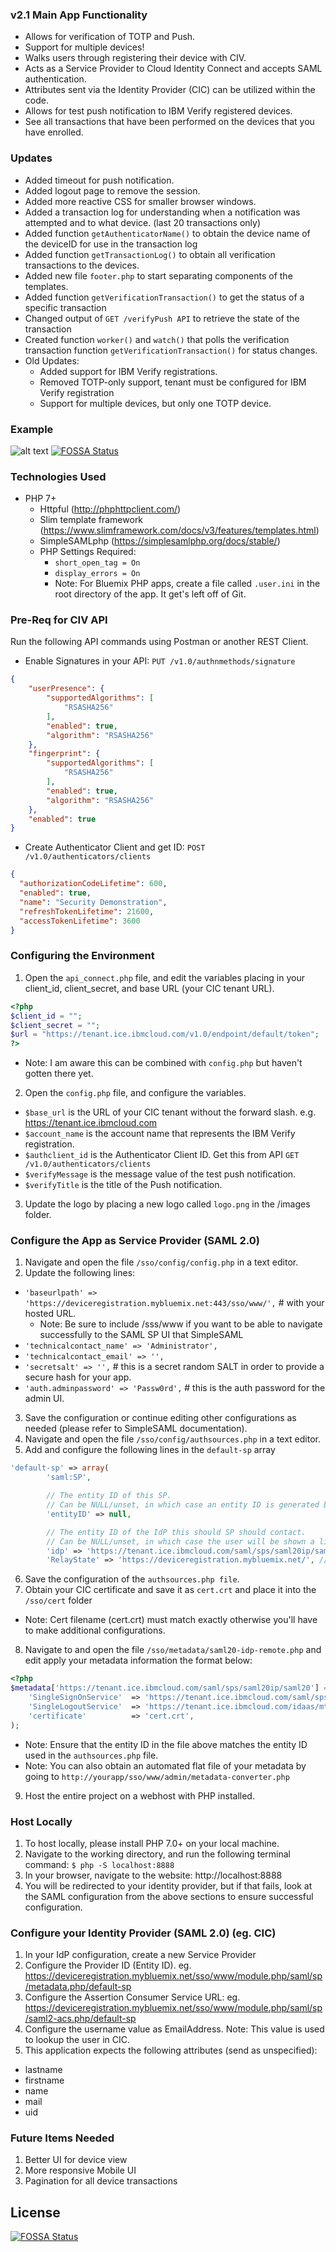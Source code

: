 ### v2.1 Main App Functionality

- Allows for verification of TOTP and Push.
- Support for multiple devices!
- Walks users through registering their device with CIV.
- Acts as a Service Provider to Cloud Identity Connect and accepts SAML authentication.
- Attributes sent via the Identity Provider (CIC) can be utilized within the code.
- Allows for test push notification to IBM Verify registered devices.
- See all transactions that have been performed on the devices that you have enrolled.

### Updates
- Added timeout for push notification.
- Added logout page to remove the session.
- Added more reactive CSS for smaller browser windows.
- Added a transaction log for understanding when a notification was attempted and to what device. (last 20 transactions only)
- Added function `getAuthenticatorName()` to obtain the device name of the deviceID for use in the transaction log
- Added function `getTransactionLog()` to obtain all verification transactions to the devices. 
- Added new file `footer.php` to start separating components of the templates.
- Added function `getVerificationTransaction()` to get the status of a specific transaction
- Changed output of `GET /verifyPush API` to retrieve the state of the transaction
- Created function `worker()` and `watch()` that polls the verification transaction function `getVerificationTransaction()` for status changes.
- Old Updates: 
    - Added support for IBM Verify registrations.
    - Removed TOTP-only support, tenant must be configured for IBM Verify registration
    - Support for multiple devices, but only one TOTP device.

### Example

![alt text](https://github.ibm.com/ajcase/CIV-DeviceRegistration/blob/master/DeviceRegistration-example.png "Device Registration Example for CIV")
[![FOSSA Status](https://app.fossa.com/api/projects/git%2Bgithub.com%2Fajcase%2Fci-verify-registration.svg?type=shield)](https://app.fossa.com/projects/git%2Bgithub.com%2Fajcase%2Fci-verify-registration?ref=badge_shield)

### Technologies Used
+ PHP 7+
  + Httpful (http://phphttpclient.com/)
  + Slim template framework (https://www.slimframework.com/docs/v3/features/templates.html)
  + SimpleSAMLphp (https://simplesamlphp.org/docs/stable/)
  + PHP Settings Required:
    + `short_open_tag = On`
    + `display_errors = On`
    + Note: For Bluemix PHP apps, create a file called `.user.ini` in the root directory of the app. It get's left off of Git.

### Pre-Req for CIV API
Run the following API commands using Postman or another REST Client.
+ Enable Signatures in your API: `PUT /v1.0/authnmethods/signature`
```JSON
{
    "userPresence": {
        "supportedAlgorithms": [
            "RSASHA256"
        ],
        "enabled": true,
        "algorithm": "RSASHA256"
    },
    "fingerprint": {
        "supportedAlgorithms": [
            "RSASHA256"
        ],
        "enabled": true,
        "algorithm": "RSASHA256"
    },
    "enabled": true
}
```
+ Create Authenticator Client and get ID: `POST /v1.0/authenticators/clients`
```JSON
{
  "authorizationCodeLifetime": 600,
  "enabled": true,
  "name": "Security Demonstration",
  "refreshTokenLifetime": 21600,
  "accessTokenLifetime": 3600
}
```

### Configuring the Environment
1. Open the `api_connect.php` file, and edit the variables placing in your client_id, client_secret, and base URL (your CIC tenant URL).
```PHP
<?php
$client_id = "";
$client_secret = "";
$url = "https://tenant.ice.ibmcloud.com/v1.0/endpoint/default/token";
?>
```
  + Note: I am aware this can be combined with `config.php` but haven't gotten there yet.
2. Open the `config.php` file, and configure the variables.
  + `$base_url` is the URL of your CIC tenant without the forward slash. e.g. https://tenant.ice.ibmcloud.com
  + `$account_name` is the account name that represents the IBM Verify registration.
  + `$authclient_id` is the Authenticator Client ID. Get this from API `GET /v1.0/authenticators/clients`
  + `$verifyMessage` is the message value of the test push notification.
  + `$verifyTitle` is the title of the Push notification.
3. Update the logo by placing a new logo called `logo.png` in the /images folder.

### Configure the App as Service Provider (SAML 2.0)
1. Navigate and open the file `/sso/config/config.php` in a text editor.
2. Update the following lines:
  + `'baseurlpath' => 'https://deviceregistration.mybluemix.net:443/sso/www/',` # with your hosted URL.
    + Note: Be sure to include /sss/www if you want to be able to navigate successfully to the SAML SP UI that SimpleSAML
  + `'technicalcontact_name' => 'Administrator',`
  + `'technicalcontact_email' => '',`
  + `'secretsalt' => '',` # this is a secret random SALT in order to provide a secure hash for your app.
  + `'auth.adminpassword' => 'Passw0rd',` # this is the auth password for the admin UI.
3. Save the configuration or continue editing other configurations as needed (please refer to SimpleSAML documentation).
4. Navigate and open the file `/sso/config/authsources.php` in a text editor.
5. Add and configure the following lines in the `default-sp` array
```PHP
'default-sp' => array(
        'saml:SP',

        // The entity ID of this SP.
        // Can be NULL/unset, in which case an entity ID is generated based on the metadata URL.
        'entityID' => null,

        // The entity ID of the IdP this should SP should contact.
        // Can be NULL/unset, in which case the user will be shown a list of available IdPs.
        'idp' => 'https://tenant.ice.ibmcloud.com/saml/sps/saml20ip/saml20', // Your CIC Tenant URL
        'RelayState' => 'https://deviceregistration.mybluemix.net/', // Your default relay state
```
6. Save the configuration of the `authsources.php file`.
7. Obtain your CIC certificate and save it as `cert.crt` and place it into the `/sso/cert` folder
  + Note: Cert filename (cert.crt) must match exactly otherwise you'll have to make additional configurations.
8. Navigate to and open the file `/sso/metadata/saml20-idp-remote.php` and edit apply your metadata information the format below:
```PHP
<?php
$metadata['https://tenant.ice.ibmcloud.com/saml/sps/saml20ip/saml20'] = array( // this is the Entity ID of your Identity Provider
    'SingleSignOnService'  => 'https://tenant.ice.ibmcloud.com/saml/sps/saml20ip/saml20/login', // This is the Login URL of the IdP
    'SingleLogoutService'  => 'https://tenant.ice.ibmcloud.com/idaas/mtfim/sps/idaas/logout',
    'certificate'          => 'cert.crt',
);
```
  + Note: Ensure that the entity ID in the file above matches the entity ID used in the `authsources.php` file.
  + Note: You can also obtain an automated flat file of your metadata by going to `http://yourapp/sso/www/admin/metadata-converter.php`
9. Host the entire project on a webhost with PHP installed.

### Host Locally
1. To host locally, please install PHP 7.0+ on your local machine.
2. Navigate to the working directory, and run the following terminal command: `$ php -S localhost:8888`
3. In your browser, navigate to the website: http://localhost:8888
4. You will be redirected to your identity provider, but if that fails, look at the SAML configuration from the above sections to ensure successful configuration.

### Configure your Identity Provider (SAML 2.0) (eg. CIC)
1. In your IdP configuration, create a new Service Provider
2. Configure the Provider ID (Entity ID). eg. https://deviceregistration.mybluemix.net/sso/www/module.php/saml/sp/metadata.php/default-sp
3. Configure the Assertion Consumer Service URL: eg. https://deviceregistration.mybluemix.net/sso/www/module.php/saml/sp/saml2-acs.php/default-sp
4. Configure the username value as EmailAddress. Note: This value is used to lookup the user in CIC.
5. This application expects the following attributes (send as unspecified):
  + lastname
  + firstname
  + name
  + mail
  + uid  

### Future Items Needed
1. Better UI for device view
2. More responsive Mobile UI
3. Pagination for all device transactions


## License
[![FOSSA Status](https://app.fossa.com/api/projects/git%2Bgithub.com%2Fajcase%2Fci-verify-registration.svg?type=large)](https://app.fossa.com/projects/git%2Bgithub.com%2Fajcase%2Fci-verify-registration?ref=badge_large)